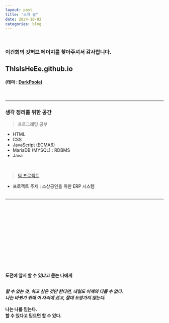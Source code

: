 ```yaml
---
layout: post
title: "소개 글"
date: 2024-10-02
categories: blog
---
```


<br>

### 이건희의 깃허브 페이지를 찾아주셔서 감사합니다.
## ThIsIsHeEe.github.io
#### (테마 : [DarkPoole](/DarkPoole))

<br>

---
    
### 생각 정리를 위한 공간

> 프로그래밍 공부
- HTML
- CSS
- JavaScript (ECMA6)
- MariaDB (MYSQL) : RDBMS
- Java
<br>

> [팀 프로젝트](https://github.com/ThIsIsHeEe/TeamProject.git)
* 프로젝트 주제 : 소상공인을 위한 ERP 시스템
<br><br>

---


<br><br><br><br>
<br><br><br><br>
<br><br><br><br>

**도전에 앞서 할 수 있냐고 묻는 나에게**
<br><br>

***할 수 있는 것, 하고 싶은 것만 한다면, 내일도 어제와 다를 수 없다.***<br>
***나는 바뀌기 위해 이 자리에 섰고, 절대 도망가지 않는다.***<br><br>
**나는 나를 믿는다.<br> 할 수 있다고 믿으면 할 수 있다.**